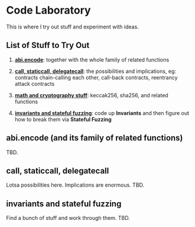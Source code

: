 # Code Laboratory

This is where I try out stuff and experiment with ideas.


## List of Stuff to Try Out
1. [**abi.encode**](https://docs.soliditylang.org/en/v0.8.26/cheatsheet.html#abi-encoding-and-decoding-functions): together with the whole family of related functions
   
2. [**call, staticcall, delegatecall**](https://docs.soliditylang.org/en/v0.8.26/types.html#members-of-addresses): the possibilities and implications, eg: contracts chain-calling each other, call-back contracts, reentrancy attack contracts
   
3. [**math and cryptography stuff**](https://docs.soliditylang.org/en/v0.8.26/cheatsheet.html#mathematical-and-cryptographic-functions): keccak256, sha256, and related functions
   
4. [**invariants and stateful fuzzing**](https://book.getfoundry.sh/forge/invariant-testing): code up **Invariants** and then figure out how to break them via **Stateful Fuzzing**


## abi.encode (and its family of related functions)

TBD.

## call, staticcall, delegatecall

Lotsa possibilities here. Implications are enormous. TBD.

## invariants and stateful fuzzing

Find a bunch of stuff and work through them. TBD.